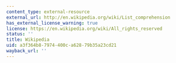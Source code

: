 ```yaml
---
content_type: external-resource
external_url: http://en.wikipedia.org/wiki/List_comprehension
has_external_license_warning: true
license: https://en.wikipedia.org/wiki/All_rights_reserved
status: ''
title: Wikipedia
uid: a3f364b8-7974-400c-a628-79b35a23cd21
wayback_url: ''
---
```


